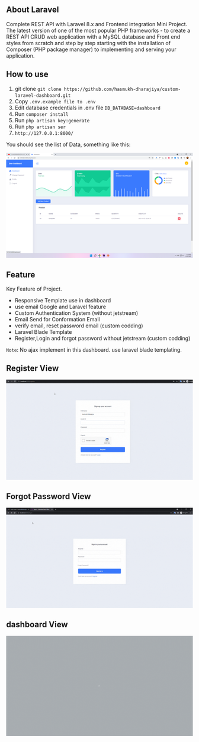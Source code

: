 ## About Laravel

Complete REST API with Laravel 8.x and Frontend integration Mini Project. The latest version of one of the most popular PHP frameworks - to create a REST API CRUD web application with a MySQL database and Front end styles from scratch and step by step starting with the installation of Composer (PHP package manager) to implementing and serving your application.

## How to use
1. git clone `git clone https://github.com/hasmukh-dharajiya/custom-laravel-dashboard.git`
2. Copy `.env.example file to .env`
3. Edit database credentials in .env file `DB_DATABASE=dashboard`
4. Run `composer install`
5. Run `php artisan key:generate`
6. Run `php artisan ser`
7. `http://127.0.0.1:8000/`

You should see the list of Data, something like this:

![larave dashboard img](public/images/dashboard-image/dashboard.png)

## Feature
Key Feature of Project.

- Responsive Template use in dashboard
- use email Google and Laravel feature
- Custom Authentication System (without jetstream)
- Email Send for Conformation Email
- verify email, reset password email (custom codding)
- Laravel Blade Template
- Register,Login and forgot password without jetstream (custom codding)

`Note`: No ajax implement in this dashboard. use laravel blade templating.

## Register View
![larave dashboard img](public/images/dashboard-image/register.gif)

## Forgot Password View
![larave forgot_password img](public/images/dashboard-image/forgot-password.gif)

## dashboard View
![larave dashboard img](public/images/dashboard-image/dashboard.gif)
